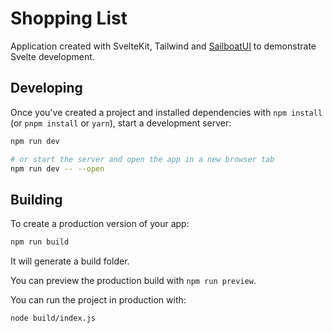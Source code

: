 # Shopping List

Application created with SvelteKit, Tailwind and [SailboatUI](https://sailboatui.com/) to demonstrate Svelte development.

## Developing

Once you've created a project and installed dependencies with `npm install` (or `pnpm install` or `yarn`), start a development server:

```bash
npm run dev

# or start the server and open the app in a new browser tab
npm run dev -- --open
```

## Building

To create a production version of your app:

```bash
npm run build
```

It will generate a build folder.

You can preview the production build with `npm run preview`.

You can run the project in production with:

```bash
node build/index.js
```